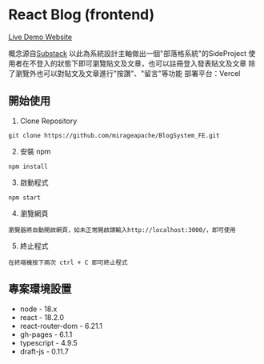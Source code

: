 # React Blog (frontend)

[Live Demo Website](https://mirageapache.github.io/BlogSystem_FE/)

概念源自[Substack](https://substack.com/home)
以此為系統設計主軸做出一個"部落格系統"的SideProject
使用者在不登入的狀態下即可瀏覽貼文及文章，也可以註冊登入發表貼文及文章
除了瀏覽外也可以對貼文及文章進行"按讚"、"留言"等功能
部署平台：Vercel

## 開始使用

1. Clone Repository

```
git clone https://github.com/mirageapache/BlogSystem_FE.git
```

2. 安裝 npm

```
npm install
```

3. 啟動程式

```
npm start
```

4. 瀏覽網頁

```
瀏覽器將自動開啟網頁，如未正常開啟請輸入http://localhost:3000/，即可使用
```

5. 終止程式

```
在終端機按下兩次 ctrl + C 即可終止程式
```

## 專案環境設置

- node - 18.x
- react - 18.2.0
- react-router-dom - 6.21.1
- gh-pages - 6.1.1
- typescript - 4.9.5
- draft-js - 0.11.7